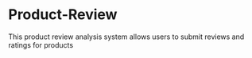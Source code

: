 # Product-Review
This product review analysis system allows users to submit reviews and ratings for products
